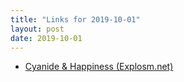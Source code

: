 ```yaml
---
title: "Links for 2019-10-01"
layout: post
date: 2019-10-01
---
```


* [Cyanide & Happiness (Explosm.net)](http://explosm.net/comics/5364/)
